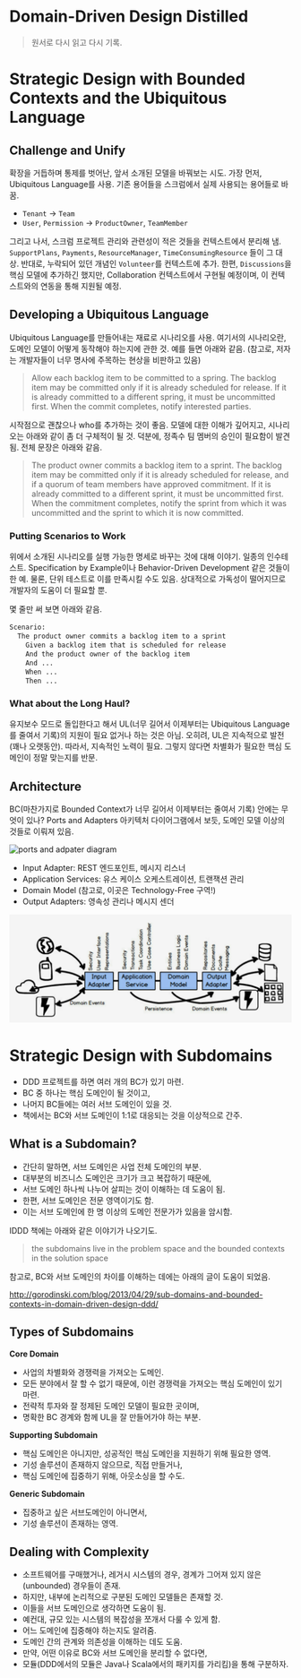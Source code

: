 # Domain-Driven Design Distilled

> 원서로 다시 읽고 다시 기록.

# Strategic Design with Bounded Contexts and the Ubiquitous Language

## Challenge and Unify

확장을 거듭하며 통제를 벗어난, 앞서 소개된 모델을 바꿔보는 시도. 가장 먼저, Ubiquitous Language를 사용. 기존 용어들을 스크럼에서 실제 사용되는 용어들로 바꿈.

- `Tenant` -> `Team`
- `User`, `Permission` -> `ProductOwner`, `TeamMember`

그리고 나서, 스크럼 프로젝트 관리와 관련성이 적은 것들을 컨텍스트에서 분리해 냄. `SupportPlans`, `Payments`, `ResourceManager`, `TimeConsumingResource` 들이 그 대상. 반대로, 누락되어 있던 개념인 `Volunteer`를 컨텍스트에 추가. 한편, `Discussions`을 핵심 모델에 추가하긴 했지만, Collaboration 컨텍스트에서  구현될 예정이며, 이 컨텍스트와의 연동을 통해 지원될 예정.

## Developing a Ubiquitous Language

Ubiquitous Language를 만들어내는 재료로 시나리오를 사용. 여기서의 시나리오란, 도메인 모델이 어떻게 동작해야 하는지에 관한 것. 예를 들면 아래와 같음. (참고로, 저자는 개발자들이 너무 명사에 주목하는 현상을 비판하고 있음)

> Allow each backlog item to be committed to a spring. The backlog item may be committed only if it is already scheduled for release. If it is already committed to a different spring, it must be uncommitted first. When the commit completes, notify interested parties.

시작점으로 괜찮으나 who를 추가하는 것이 좋음. 모델에 대한 이해가 깊어지고, 시나리오는 아래와 같이 좀 더 구체적이 될 것. 덕분에, 정족수 팀 멤버의 승인이 필요함이 발견됨. 전체 문장은 아래와 같음.

> The product owner commits a backlog item to a sprint. The backlog item may be committed only if it is already scheduled for release, and if a quorum of team members have approved commitment. If it is already committed to a different sprint, it must be uncommitted first. When the commitment completes, notify the sprint from which it was uncommitted and the sprint to which it is now committed.

### Putting Scenarios to Work

위에서 소개된 시나리오를 실행 가능한 명세로 바꾸는 것에 대해 이야기. 일종의 인수테스트. Specification by Example이나 Behavior-Driven Development 같은 것들이 한 예. 물론, 단위 테스트로 이를 만족시킬 수도 있음. 상대적으로 가독성이 떨어지므로 개발자의 도움이 더 필요할 뿐.

몇 줄만 써 보면 아래와 같음.

```
Scenario:
  The product owner commits a backlog item to a sprint
    Given a backlog item that is scheduled for release
    And the product owner of the backlog item
    And ...
    When ...
    Then ...
```

### What about the Long Haul?

유지보수 모드로 돌입한다고 해서 UL(너무 길어서 이제부터는 Ubiquitous Language를 줄여서 기록)의 지원이 필요 없거나 하는 것은 아님. 오히려, UL은 지속적으로 발전(꽤나 오랫동안). 따라서, 지속적인 노력이 필요. 그렇지 않다면 차별화가 필요한 핵심 도메인이 정말 맞는지를 반문.

## Architecture

BC(마찬가지로 Bounded Context가 너무 길어서 이제부터는 줄여서 기록) 안에는 무엇이 있나? Ports and Adapters 아키텍처 다이어그램에서 보듯, 도메인 모델 이상의 것들로 이뤄져 있음.

![ports and adpater diagram](https://kalele.io/wp-content/uploads/2018/10/ports_and_adapters.png)

- Input Adapter: REST 엔드포인트, 메시지 리스너
- Application Services: 유스 케이스 오케스트레이션, 트랜잭션 관리
- Domain Model (참고로, 이곳은 Technology-Free 구역!)
- Output Adapters: 영속성 관리나 메시지 센더

![ports-and-adapters-layer](./ports-and-adapters-layer.png)

# Strategic Design with Subdomains

- DDD 프로젝트를 하면 여러 개의 BC가 있기 마련.
- BC 중 하나는 핵심 도메인이 될 것이고,
- 나머지 BC들에는 여러 서브 도메인이 있을 것.
- 책에서는 BC와 서브 도메인이 1:1로 대응되는 것을 이상적으로 간주.

## What is a Subdomain?

- 간단히 말하면, 서브 도메인은 사업 전체 도메인의 부분.
- 대부분의 비즈니스 도메인은 크기가 크고 복잡하기 때문에,
- 서브 도메인 하나씩 나누어 살피는 것이 이해하는 데 도움이 됨.
- 한편, 서브 도메인은 전문 영역이기도 함.
- 이는 서브 도메인에 한 명 이상의 도메인 전문가가 있음을 암시함.

IDDD 책에는 아래와 같은 이야기가 나오기도.

> the subdomains live in the problem space and the bounded contexts in the solution space

참고로, BC와 서브 도메인의 차이를 이해하는 데에는 아래의 글이 도움이 되었음.

http://gorodinski.com/blog/2013/04/29/sub-domains-and-bounded-contexts-in-domain-driven-design-ddd/

## Types of Subdomains

**Core Domain**

- 사업의 차별화와 경쟁력을 가져오는 도메인.
- 모든 분야에서 잘 할 수 없기 때문에, 이런 경쟁력을 가져오는 핵심 도메인이 있기 마련.
- 전략적 투자와 잘 정제된 도메인 모델이 필요한 곳이며,
- 명확한 BC 경계와 함께 UL을 잘 만들어가야 하는 부분.

**Supporting Subdomain**

- 핵심 도메인은 아니지만, 성공적인 핵심 도메인을 지원하기 위해 필요한 영역.
- 기성 솔루션이 존재하지 않으므로, 직접 만들거나,
- 핵심 도메인에 집중하기 위해, 아웃소싱을 할 수도.

**Generic Subdomain**

- 집중하고 싶은 서브도메인이 아니면서,
- 기성 솔루션이 존재하는 영역.

## Dealing with Complexity

- 소프트웨어를 구매했거나, 레거시 시스템의 경우, 경계가 그어져 있지 않은(unbounded) 경우들이 존재.
- 하지만, 내부에 논리적으로 구분된 도메인 모델들은 존재할 것.
- 이들을 서브 도메인으로 생각하면 도움이 됨.
- 예컨대, 규모 있는 시스템의 복잡성을 쪼개서 다룰 수 있게 함.
- 어느 도메인에 집중해야 하는지도 알려줌.
- 도메인 간의 관계와 의존성을 이해하는 데도 도움.
- 만약, 어떤 이유로 BC와 서브 도메인을 분리할 수 없다면,
- 모듈(DDD에서의 모듈은 Java나 Scala에서의 패키지를 가리킴)을 통해 구분하자.
